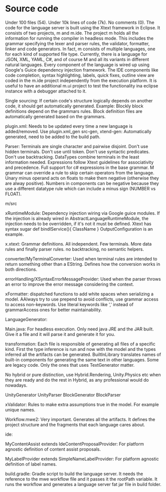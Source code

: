 # Source code

Under 100 files (54). Under 10k lines of code (7k). No comments (0). The code
for the language server is built using the Xtext framework in Eclipse. It
consists of two projects, m and m.ide. The project m holds all the information
for running the compiler in headless mode. This includes the grammar specifying
the lexer and parser rules, the validator, formatter, linker and code
generators. In fact, m consists of multiple languages, one for each kind of
supported file type. Currently, there is a language for JSON, XML, YAML, C#, and
of course M and all its variants in different natural languages. Every component
of the language is wired up using Google's Guice dependency injection framework.
The IDE components like code completion, syntax highlighting, labels, quick
fixes, outline view are coded in the m.ide project independently from the
execution platform. It is useful to have an additional m.ui project to test the
functionality ina eclipse instance with a debugger attached to it.

Single sourcing: If certain code's structure logically depends on another code,
it should get automatically generated. Example: Blockly block definitions depend
on the grammars rules. Block definition files are automatically generated based
on the grammars.

plugin.xml: Needs to be updated every time a new language is added/removed. Use
plugin.xml_gen src-gen, xtend-gen: Automatically generated, need to be added to
the build path.

Parser: Terminals are single character and pairwise disjoint. Don't use hidden
terminals. Don't use until token. Don't use syntactic predicates. Don't use
backtracking. DataTypes combine terminals in the least information needed.
Expressions follow Xtext guidelines for associativity and precedence. Full
support for c# expressions in the base grammar. M grammar can override a rule to
skip certain operators from the language. Unary minus operand acts on floats to
make them negative (otherwise they are alway positive). Numbers in components
can be negative because they use a different datatype rule which can include a
minus sign (NUMBER vs FLOAT).

m/src

xRuntimeModule: Dependency injection wiring via Google guice modules. If the
injection is already wired in AbstractLanguageRuntimeModule, the injection needs
to be overridden, if it's not it must be defined. Xtext has syntax sugar def
bindIService(){ ClassName } OutputConfiguration is an example.

x.xtext: Grammar definitions. All independent. Few terminals. More data rules
and finally parser rules. no backtracking, no semantic helpers.

converter/MyTerminalConverter: Used when terminal rules are intended to return
something other than a EString. Defines how the conversion works in both
directions.

errorHandling/XSyntaxErrorMessageProvider: Used when the parser throws an error
to improve the error message considering the context.

xFormatter: dispatched functions to add white spaces when serializing a model.
AAlways try to use prepend to avoid conflicts, use grammar access to access
non-keywords. Use literal keywords like ',' instead of grammarAccess ones for
better maintainability.

LanguageGenerator:

Main.java: For headless execution. Only need java JRE and the JAR built. Give it
a file and it will parse it and generate it for you.

transformation: Each file is responsible of generating all files of a specific
  kind. First the type inference is run and now with the model and the types
  inferred all the artifacts can be generated. BuiltInLibrary translates names
  of built-in components for generating the same text in other languages. Some
  are legacy code. Only the ones that uses TextGenerator matter.

  No hybrid or pure distinction, use Hybrid.Rendering, Unity.Physics etc when
  they are ready and do the rest in Hybrid, as any professional would do
  nowadays.

  UnityGenerator UnityParser BlockGenerator BlockParser

xValidator: Rules to make extra assumptions true in the model. For example
unique names.

Workflow.mwe2: Very important. Generates all the artifacts. It defines the
project structure and the fragments that each language cares about.

ide:

MyContentAssist extends IdeContentProposalProvider: For platform agnostic
definition of content assist proposals.

MyLabelProvider extends SimpleNameLabelProvider: For platform agnostic
definition of label names.

build.gradle: Gradle script to build the language server. It needs the reference
to the mwe workflow file and it passes it the rootPath variable. It runs the
workflow and generates a language server fat jar file in build folder.

